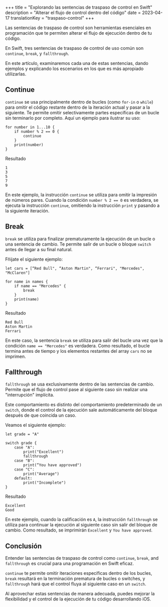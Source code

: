 +++
title = "Explorando las sentencias de traspaso de control en Swift"
description = "Alterar el flujo de control dentro del código"
date = 2023-04-17
translationKey = "traspaso-control"
+++

Las sentencias de traspaso de control son herramientas esenciales en programación que te permiten alterar el flujo de ejecución dentro de tu código.

En Swift, tres sentencias de traspaso de control de uso común son `continue`, `break`, y `fallthrough`. 

En este artículo, examinaremos cada una de estas sentencias, dando ejemplos y explicando los escenarios en los que es más apropiado utilizarlas.

## Continue
`continue` se usa principalmente dentro de bucles (como `for-in` o `while`) para omitir el código restante dentro de la iteración actual y pasar a la siguiente. Te permite omitir selectivamente partes específicas de un bucle sin terminarlo por completo.
Aquí un ejemplo para ilustrar su uso:

```
for number in 1...10 {
    if number % 2 == 0 {
        continue
    }
    print(number)
}
```

Resultado
```
1
3
5
7
9
```

En este ejemplo, la instrucción `continue` se utiliza para omitir la impresión de números pares. Cuando la condición `number % 2 == 0` es verdadera, se ejecuta la instrucción `continue`, omitiendo la instrucción `print` y pasando a la siguiente iteración.

## Break
`break` se utiliza para finalizar prematuramente la ejecución de un bucle o una sentencia de cambio. Te permite salir de un bucle o bloque `switch` antes de llegar a su final natural.

Fñijate el siguiente ejemplo:

```
let cars = [“Red Bull", “Aston Martin", “Ferrari", "Mercedes", "McClaren"]

for name in names {
    if name == "Mercedes" {
        break
    }
    print(name)
}
```

Resultado
```
Red Bull
Aston Martin
Ferrari
```

En este caso, la sentencia `break` se utiliza para salir del bucle una vez que la condición `name == "Mercedes"` es verdadera. Como resultado, el bucle termina antes de tiempo y los elementos restantes del array `cars` no se imprimen.

## Fallthrough
`fallthrough` se usa exclusivamente dentro de las sentencias de cambio. Permite que el flujo de control pase al siguiente caso sin realizar una "interrupción" implícita.

Este comportamiento es distinto del comportamiento predeterminado de un `switch`, donde el control de la ejecución sale automáticamente del bloque después de que coincida un caso.

Veamos el siguiente ejemplo:

```
let grade = "A"

switch grade {
    case "A":
        print("Excellent")
        fallthrough
    case "B":
        print(“You have approved")
    case "C":
        print("Average")
    default:
        print("Incomplete")
}
```

Resultado
```
Excellent
Good
```

En este ejemplo, cuando la calificación es `A`, la instrucción `fallthrough` se utiliza para continuar la ejecución al siguiente caso sin salir del bloque de cambio. Como resultado, se imprimirán `Excellent` y `You have approved`.

## Conclusión
Entender las sentencias de traspaso de control como `continue`, `break`, and `fallthrough` es crucial para una programación en Swift eficaz.

`continue` te permite omitir iteraciones específicas dentro de los bucles, `break` resultará en la terminación prematura de bucles o switches, y `fallthrough` hará que el control fluya al siguiente caso en un `switch`.
 
Al aprovechar estas sentencias de manera adecuada, puedes mejorar la flexibilidad y el control de la ejecución de tu código desarrollando iOS.